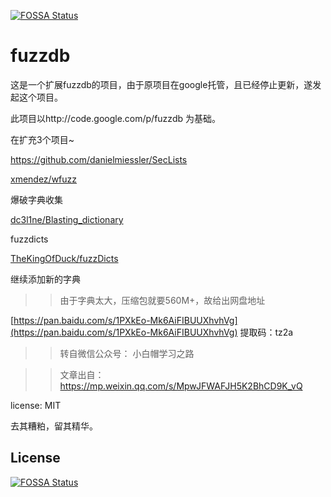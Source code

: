 [![FOSSA Status](https://app.fossa.io/api/projects/git%2Bgithub.com%2Ftennc%2Ffuzzdb.svg?type=shield)](https://app.fossa.io/projects/git%2Bgithub.com%2Ftennc%2Ffuzzdb?ref=badge_shield)

fuzzdb
========================
这是一个扩展fuzzdb的项目，由于原项目在google托管，且已经停止更新，遂发起这个项目。

此项目以http://code.google.com/p/fuzzdb 为基础。

在扩充3个项目~

https://github.com/danielmiessler/SecLists

[xmendez/wfuzz](https://github.com/xmendez/wfuzz/tree/master/wordlist)

爆破字典收集

[dc3l1ne/Blasting_dictionary](https://github.com/dc3l1ne/Blasting_dictionary)

fuzzdicts

[TheKingOfDuck/fuzzDicts](https://github.com/TheKingOfDuck/fuzzDicts)

继续添加新的字典
>>由于字典太大，压缩包就要560M+，故给出网盘地址

[https://pan.baidu.com/s/1PXkEo-Mk6AiFIBUUXhvhVg](https://pan.baidu.com/s/1PXkEo-Mk6AiFIBUUXhvhVg) 
提取码：tz2a 

>>转自微信公众号： 小白帽学习之路

>>文章出自：https://mp.weixin.qq.com/s/MpwJFWAFJH5K2BhCD9K_vQ

license: MIT

去其糟粕，留其精华。



## License
[![FOSSA Status](https://app.fossa.io/api/projects/git%2Bgithub.com%2Ftennc%2Ffuzzdb.svg?type=large)](https://app.fossa.io/projects/git%2Bgithub.com%2Ftennc%2Ffuzzdb?ref=badge_large)
